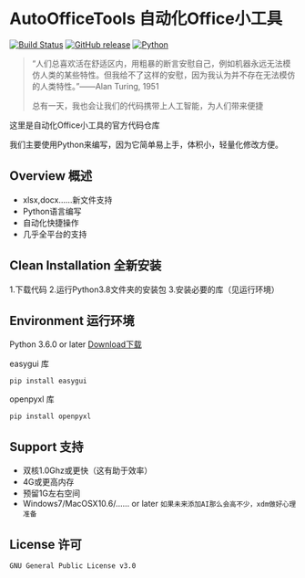 # AutoOfficeTools 自动化Office小工具
[![Build Status](https://github.com/atelier-anchor/smiley-sans/workflows/build/badge.svg)](https://github.com/atelier-anchor/smiley-sans/actions)
[![GitHub release](https://img.shields.io/github/release/atelier-anchor/smiley-sans/all.svg)](https://github.com/atelier-anchor/smiley-sans/releases/latest)
[![Python](https://img.shields.io/badge/python-3.8.0-blue.svg?style=flat-square)](https://www.python.org/downloads/release/python-362/)
> “人们总喜欢活在舒适区内，用粗暴的断言安慰自己，例如机器永远无法模仿人类的某些特性。但我给不了这样的安慰，因为我认为并不存在无法模仿的人类特性。”——Alan Turing, 1951
>
> 总有一天，我也会让我们的代码携带上人工智能，为人们带来便捷  

这里是自动化Office小工具的官方代码仓库  

我们主要使用Python来编写，因为它简单易上手，体积小，轻量化修改方便。 

## Overview 概述
- xlsx,docx……新文件支持
- Python语言编写
- 自动化快捷操作
- 几乎全平台的支持

## Clean Installation 全新安装
1.下载代码
2.运行Python3.8文件夹的安装包
3.安装必要的库（见运行环境）

## Environment 运行环境
Python 3.6.0 or later [Download下载](https://www.python.org)

easygui 库

`pip install easygui`

openpyxl 库

`pip install openpyxl`

## Support 支持
- 双核1.0Ghz或更快（这有助于效率）
- 4G或更高内存
- 预留1G左右空间
- Windows7/MacOSX10.6/…… or later 
`如果未来添加AI那么会高不少，xdm做好心理准备`

## License 许可
`GNU General Public License v3.0`


